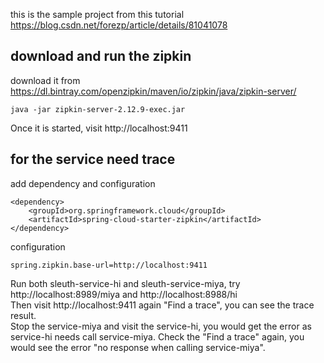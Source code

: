 this is the sample project from this tutorial 
https://blog.csdn.net/forezp/article/details/81041078

## download and run the zipkin
download it from https://dl.bintray.com/openzipkin/maven/io/zipkin/java/zipkin-server/
```$xslt
java -jar zipkin-server-2.12.9-exec.jar
```
Once it is started, visit http://localhost:9411

## for the service need trace
add dependency and configuration
```$xslt
<dependency>
    <groupId>org.springframework.cloud</groupId>
    <artifactId>spring-cloud-starter-zipkin</artifactId>
</dependency>
```
configuration
```$xslt
spring.zipkin.base-url=http://localhost:9411
```

Run both sleuth-service-hi and sleuth-service-miya, try 
http://localhost:8989/miya and http://localhost:8988/hi  
Then visit http://localhost:9411 again "Find a trace", you can see the trace result.  
Stop the service-miya and visit the service-hi, you would get the error as service-hi needs call service-miya. Check the "Find a trace" again, you would see the error "no response when calling service-miya". 
